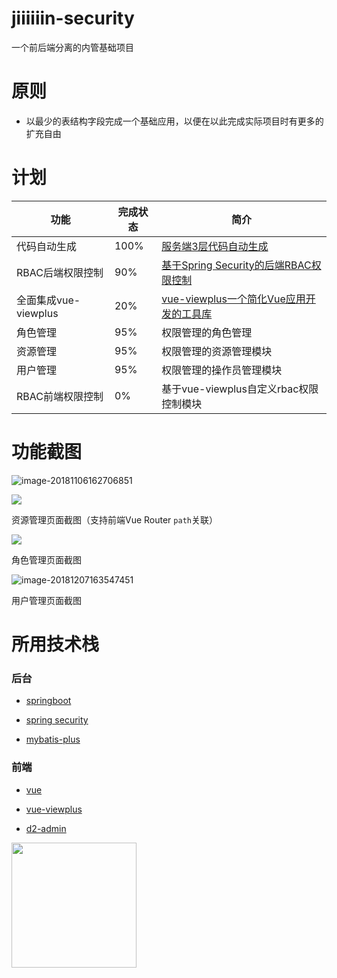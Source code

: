 # jiiiiiin-security

一个前后端分离的内管基础项目

# 原则

+ 以最少的表结构字段完成一个基础应用，以便在以此完成实际项目时有更多的扩充自由

# 计划
| 功能 | 完成状态 | 简介 |
| ------ | ------ | ------ |
| 代码自动生成 | 100% | [服务端3层代码自动生成](https://github.com/Jiiiiiin/jiiiiiin-security/blob/master/jiiiiiin-module-common/src/main/java/cn/jiiiiiin/module/common/generator/CodeGenerator.java) |
| RBAC后端权限控制 | 90% | [基于Spring Security的后端RBAC权限控制](https://github.com/Jiiiiiin/jiiiiiin-security/tree/master/jiiiiiin-security-authorize) |
| 全面集成vue-viewplus | 20% | [vue-viewplus一个简化Vue应用开发的工具库](https://github.com/Jiiiiiin/vue-viewplus) |
| 角色管理 | 95% | 权限管理的角色管理 |
| 资源管理 | 95% | 权限管理的资源管理模块 |
| 用户管理 | 95% | 权限管理的操作员管理模块 |
| RBAC前端权限控制 | 0% | 基于vue-viewplus自定义rbac权限控制模块 |


# 功能截图

![image-20181106162706851](https://ws3.sinaimg.cn/large/006tNbRwgy1fwyf81a19lj31kw0w0awb.jpg)

![](https://ws2.sinaimg.cn/large/006tNbRwgy1fxp1lix1goj31c00u0wik.jpg)

资源管理页面截图（支持前端Vue Router `path`关联）

![](https://ws3.sinaimg.cn/large/006tNbRwgy1fxw90anl1yj31c00u0taw.jpg)

角色管理页面截图


![image-20181207163547451](https://ws4.sinaimg.cn/large/006tNbRwgy1fxy9om3ct3j31hc0u0dpu.jpg)

用户管理页面截图



# 所用技术栈

### 后台
    
+ [springboot](https://github.com/spring-projects/spring-boot)

+ [spring security](https://github.com/spring-projects/spring-security)

+ [mybatis-plus](https://github.com/baomidou/mybatis-plus)

### 前端    
    
+ [vue](https://github.com/vuejs/vue)

+ [vue-viewplus](https://github.com/Jiiiiiin/vue-viewplus)

+ [d2-admin](https://gi]thub.com/d2-projects/d2-admin)

<a href="https://github.com/d2-projects/d2-admin" target="_blank"><img src="https://raw.githubusercontent.com/FairyEver/d2-admin/master/doc/image/d2-admin@2x.png" width="200"></a>

  
  
